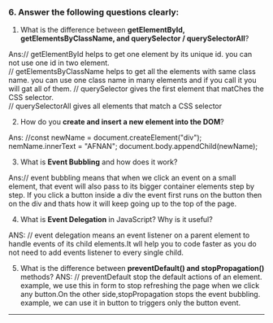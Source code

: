 ### 6. Answer the following questions clearly:

1. What is the difference between **getElementById, getElementsByClassName, and querySelector / querySelectorAll**?

Ans:// getElementById helps to get one element by its unique id. you can not use one id in two element.   
   // getElementsByClassName helps to get all the elements  with same class name. you can use one class name in many elements and if you call it you will gat all of them. 
   // querySelector gives the first element that matChes the CSS selector.  
   // querySelectorAll gives all elements that match a CSS selector


2. How do you **create and insert a new element into the DOM**?

Ans: //const newName = document.createElement("div");
        nemName.innerText = "AFNAN";
        document.body.appendChild(newName);


3. What is **Event Bubbling** and how does it work?

Ans:// event bubbling means that when we click an event on a small element, that event will also pass to its bigger container elements step by step. If you click a button inside a div the event first runs on the button then on the div and thats how it will  keep going up to the top of the page.


4. What is **Event Delegation** in JavaScript? Why is it useful?

ANS: // event delegation means an event listener on a parent element to handle events of its child elements.It wll help you to code faster as you do not need to add events listener to every single child.

5. What is the difference between **preventDefault() and stopPropagation()** methods?
ANS: // preventDefault stop the default actions of an element. example, we use this in form to stop refreshing the page when we click any button.On the other side,stopPropagation  stops the event bubbling. example, we can  use it in button to triggers only the button event.

---